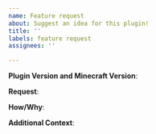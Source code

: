```yaml
---
name: Feature request
about: Suggest an idea for this plugin!
title: ''
labels: feature request
assignees: ''

---
```


**Plugin Version and Minecraft Version**:
<!-- Make sure you are using the latest iShop version! Also specify which Minecraft Java version -->

**Request**:
<!-- A clear and concise description of what you would like to be added -->

**How/Why**:
<!-- How/Why you would this feature to be added -->

**Additional Context**:
<!-- Add any other context or screenshots about the feature request here -->
